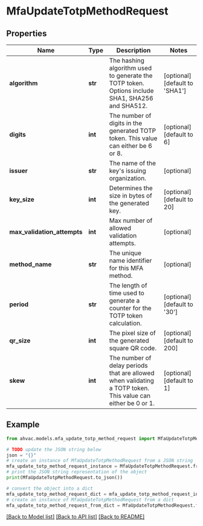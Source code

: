 # MfaUpdateTotpMethodRequest


## Properties

Name | Type | Description | Notes
------------ | ------------- | ------------- | -------------
**algorithm** | **str** | The hashing algorithm used to generate the TOTP token. Options include SHA1, SHA256 and SHA512. | [optional] [default to 'SHA1']
**digits** | **int** | The number of digits in the generated TOTP token. This value can either be 6 or 8. | [optional] [default to 6]
**issuer** | **str** | The name of the key&#39;s issuing organization. | [optional] 
**key_size** | **int** | Determines the size in bytes of the generated key. | [optional] [default to 20]
**max_validation_attempts** | **int** | Max number of allowed validation attempts. | [optional] 
**method_name** | **str** | The unique name identifier for this MFA method. | [optional] 
**period** | **str** | The length of time used to generate a counter for the TOTP token calculation. | [optional] [default to '30']
**qr_size** | **int** | The pixel size of the generated square QR code. | [optional] [default to 200]
**skew** | **int** | The number of delay periods that are allowed when validating a TOTP token. This value can either be 0 or 1. | [optional] [default to 1]

## Example

```python
from ahvac.models.mfa_update_totp_method_request import MfaUpdateTotpMethodRequest

# TODO update the JSON string below
json = "{}"
# create an instance of MfaUpdateTotpMethodRequest from a JSON string
mfa_update_totp_method_request_instance = MfaUpdateTotpMethodRequest.from_json(json)
# print the JSON string representation of the object
print(MfaUpdateTotpMethodRequest.to_json())

# convert the object into a dict
mfa_update_totp_method_request_dict = mfa_update_totp_method_request_instance.to_dict()
# create an instance of MfaUpdateTotpMethodRequest from a dict
mfa_update_totp_method_request_from_dict = MfaUpdateTotpMethodRequest.from_dict(mfa_update_totp_method_request_dict)
```
[[Back to Model list]](../README.md#documentation-for-models) [[Back to API list]](../README.md#documentation-for-api-endpoints) [[Back to README]](../README.md)


